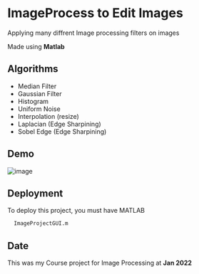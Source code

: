 # ImageProcess to Edit Images
Applying many diffrent Image processing filters on images

Made using **Matlab**

## Algorithms

- Median Filter
- Gaussian Filter
- Histogram
- Uniform Noise
- Interpolation (resize)
- Laplacian (Edge Sharpining)
- Sobel Edge (Edge Sharpining)

## Demo
![image](https://user-images.githubusercontent.com/58863853/172133957-1dc1715c-c803-4689-90a8-2f56c4ab8940.PNG)


## Deployment

To deploy this project, you must have MATLAB

```bash
  ImageProjectGUI.m
```

## Date
This was my Course project for Image Processing at **Jan 2022**
